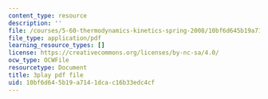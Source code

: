 ```yaml
---
content_type: resource
description: ''
file: /courses/5-60-thermodynamics-kinetics-spring-2008/10bf6d645b19a7141dcac16b33edc4cf_rWLeg-W4EF0.pdf
file_type: application/pdf
learning_resource_types: []
license: https://creativecommons.org/licenses/by-nc-sa/4.0/
ocw_type: OCWFile
resourcetype: Document
title: 3play pdf file
uid: 10bf6d64-5b19-a714-1dca-c16b33edc4cf
---
```

